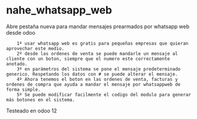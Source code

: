# nahe_whatsapp_web
Abre pestaña nueva para mandar mensajes prearmados por whatsapp web desde odoo

        1º usar whatsapp web es gratis para pequeñas empresas que quieran aprovechar este medio.
        2º desde las ordenes de venta se puede mandarle un mensaje al cliente con un boton, siempre que el numero este correctamente anotado.
        3º en parámetros del sistema se pone el mensaje predeterminado generico. Respetando los datos con # se puede alterar el mensaje.
        4º Ahora tenemos el boton en las ordenes de venta, facturas y ordenes de compra que ayuda a mandar el mensaje por whatsappweb de forma simple.
        5º Se puede modificar facilmente el codigo del modulo para generar más botones en el sistema.
Testeado en odoo 12
